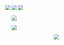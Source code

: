 <html>
  <body>
    <p align="center">
<img src="https://ukusyaoi.neocities.org/pixel/9teen.png"> <img src="https://ukusyaoi.neocities.org/pixel/shehim.png"> <img src="https://ukusyaoi.neocities.org/pixel/turkish.png">
       <p align="center">
<img src="https://ukusyaoi.neocities.org/pixel/fujoshigirlboything.png">
<p align="center">
<img src="https://ukusyaoi.neocities.org/github/sern.png">
  <p align="center">
    </body>
</html>


　　　　　　　　　　　　　　　　　　　　　　　　　　　![](https://komarev.com/ghpvc/?username=ukusyaoi&color=95c4bc&label=My+Fans&base=500&)
